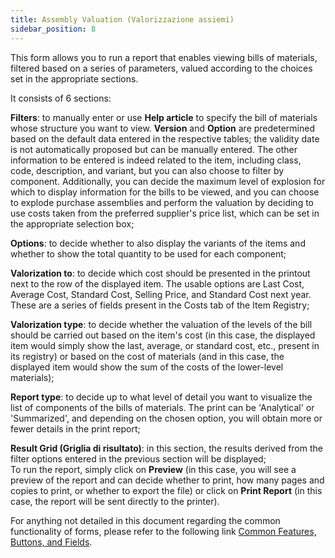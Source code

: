 ```yaml
---
title: Assembly Valuation (Valorizzazione assiemi)
sidebar_position: 8
---
```


This form allows you to run a report that enables viewing bills of materials, filtered based on a series of parameters, valued according to the choices set in the appropriate sections.

It consists of 6 sections:

**Filters**: to manually enter or use **Help article** to specify the bill of materials whose structure you want to view. **Version** and **Option** are predetermined based on the default data entered in the respective tables; the validity date is not automatically proposed but can be manually entered. The other information to be entered is indeed related to the item, including class, code, description, and variant, but you can also choose to filter by component. Additionally, you can decide the maximum level of explosion for which to display information for the bills to be viewed, and you can choose to explode purchase assemblies and perform the valuation by deciding to use costs taken from the preferred supplier's price list, which can be set in the appropriate selection box;

**Options**: to decide whether to also display the variants of the items and whether to show the total quantity to be used for each component;

**Valorization to**: to decide which cost should be presented in the printout next to the row of the displayed item. The usable options are Last Cost, Average Cost, Standard Cost, Selling Price, and Standard Cost next year. These are a series of fields present in the Costs tab of the Item Registry;

**Valorization type**: to decide whether the valuation of the levels of the bill should be carried out based on the item's cost (in this case, the displayed item would simply show the last, average, or standard cost, etc., present in its registry) or based on the cost of materials (and in this case, the displayed item would show the sum of the costs of the lower-level materials);

**Report type**: to decide up to what level of detail you want to visualize the list of components of the bills of materials. The print can be 'Analytical' or 'Summarized', and depending on the chosen option, you will obtain more or fewer details in the print report;

**Result Grid (Griglia di risultato)**: in this section, the results derived from the filter options entered in the previous section will be displayed;  
To run the report, simply click on **Preview** (in this case, you will see a preview of the report and can decide whether to print, how many pages and copies to print, or whether to export the file) or click on **Print Report** (in this case, the report will be sent directly to the printer).

For anything not detailed in this document regarding the common functionality of forms, please refer to the following link [Common Features, Buttons, and Fields](/docs/guide/common).